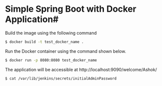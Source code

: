 # Simple Spring Boot with Docker Application#

Build the image using the following command

```bash
$ docker build -t test_docker_name .
```

Run the Docker container using the command shown below.

```bash
$ docker run -p 8080:8080 test_docker_name
```

The application will be accessible at http://localhost:9090/welcome/Ashok/

```bash
$ cat /var/lib/jenkins/secrets/initialAdminPassword
```

